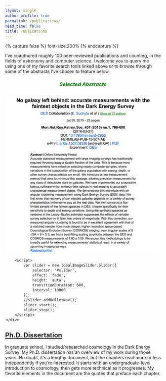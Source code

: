 ```yaml
---
layout: single
author_profile: true
permalink: /publications/
read_time: false
title: Publications
---
```


{% capture fsize %} font-size:200% {% endcapture %}

<div style="margin-bottom:1em">
	<a href="https://scholar.google.com/citations?user=_TMSiS8AAAAJ&hl=en&oi=ao"><i class="ai ai-google-scholar-square" style="{{fsize}}"></i></a>
	<a href="https://ui.adsabs.harvard.edu/#search/q=%20author%3A%22suchyta%2C%20eric%22&sort=date%20desc%2C%20bibcode%20desc"><i class="ai ai-ads-square" style="{{fsize}}"></i></a>
	<a href="https://arxiv.org/find/astro-ph/1/au:+Suchyta_E/0/1/0/all/0/1"><i class="ai ai-arxiv-square" style="{{fsize}}"></i></a>
	<a href="http://orcid.org/0000-0002-7047-9358"><i class="ai ai-orcid-square" style="{{fsize}}"></i></a>
</div>

I've coauthored roughly 100 peer-reviewed publications and counting, in the fields of astronomy and computer science. 
I welcome you to query me using one of my favorite search tools linked above or to browse through some of the abstracts I've 
chosen to feature below.


<div style="z-index:-1; position:relative; max-width:650px; width:100%">
	<div style="max-width:500px; width:100%; margin:auto">
		<h3 align="center" style="position:relative; color:green"> <i>Selected Abstracts</i> </h3>
		<div id="slider" style="margin-top:1em">
			<a href="https://www.usenix.org/conference/hotstorage17/program/presentation/lu"><img data-src="/assets/images/abstracts/canopus-square.png" style="z-order:0"></a>
			<a href="http://inspirehep.net/record/1351294"><img data-src="/assets/images/abstracts/dwarfs-square.png"></a>
			<a href="http://iopscience.iop.org/article/10.1088/1742-6596/759/1/012095/meta#artAbst"><img data-src="/assets/images/abstracts/sirius-square.png"></a>
			<a href="http://inspirehep.net/record/1385717"><img src="/assets/images/abstracts/balrog-square.png"></a>
		</div>

		<script>
			var slider = new IdealImageSlider.Slider({
				selector: '#slider',
				effect: 'fade',
				height: 'auto',
				transitionDuration: 600,
				interval: 10000
			});
			//slider.addBulletNav();
			slider.start();
			slider.stop();
		</script>
	</div>
</div>




## [Ph.D. Dissertation](https://drive.google.com/open?id=0B4AAwvZlUdfeUmZuU0tPeU5IWWs)

In graduate school, I studied/researched cosmology in the Dark Energy Survey. 
My Ph.D. dissertation has an overview of my work during those years.
No doubt, it's a lengthy document, but the chapters read more or less independently if you're interested.
It starts with an undergraduate-level introduction to cosmology, then gets more technical as it progresses.
My favorite elements in the document are the quotes that preface each chapter.


<!--
## List of Publications

Coming soon...maybe.
-->
